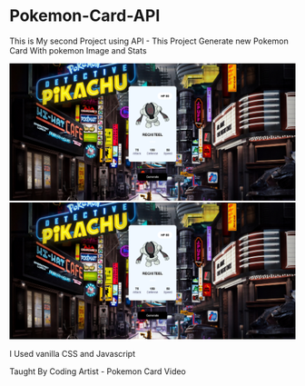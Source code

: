 # Pokemon-Card-API

This is My second Project using API - This Project Generate new Pokemon Card With pokemon Image and Stats

<div align='center'>
<img src="Screenshots/Screenshot 2023-10-27 at 19-23-35 Document.png">
</div>

<div align='center'>
<img src="Screenshots/Screenshot 2023-10-27 at 19-23-35 Document.png">
</div>

I Used vanilla CSS and Javascript

Taught By Coding Artist - Pokemon Card Video
